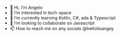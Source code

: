 - 👋 Hi, I’m Angelo
- 👀 I’m interested in tech-space
- 🌱 I’m currently learning Kotlin, C#, ada & Typescript
- 💞️ I’m looking to collaborate on Javascript
- 📫 How to reach me on any socials @helloitsangey
  

<!---
helloitsangey/helloitsangey is a ✨ special ✨ repository because its `README.md` (this file) appears on your GitHub profile.
You can click the Preview link to take a look at your changes.
--->
